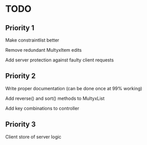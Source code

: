 # TODO

## Priority 1

Make constraintlist better

Remove redundant MultyxItem edits

Add server protection against faulty client requests

## Priority 2

Write proper documentation (can be done once at 99% working)

Add reverse() and sort() methods to MultyxList

Add key combinations to controller

## Priority 3

Client store of server logic
